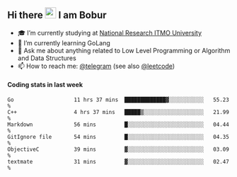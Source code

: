 ## Hi there <img src="https://media.giphy.com/media/hvRJCLFzcasrR4ia7z/giphy.gif" width="25px"> I am Bobur

- :mortar_board: I’m currently studying at [National Research ITMO University](https://itmo.ru/)
- :seedling: I’m currently learning GoLang
- :speech_balloon: Ask me about anything related to Low Level Programming or Algorithm and Data Structures
- :mailbox: How to reach me: [@telegram](https://t.me/bobur_zakirov) (see also [@leetcode](https://leetcode.com/insanis/))      

#### Coding stats in last week

<!--START_SECTION:waka-->

```text
Go                   11 hrs 37 mins  █████████████▓░░░░░░░░░░░   55.23 %
C++                  4 hrs 37 mins   █████▒░░░░░░░░░░░░░░░░░░░   21.99 %
Markdown             56 mins         █░░░░░░░░░░░░░░░░░░░░░░░░   04.44 %
GitIgnore file       54 mins         █░░░░░░░░░░░░░░░░░░░░░░░░   04.35 %
ObjectiveC           39 mins         ▓░░░░░░░░░░░░░░░░░░░░░░░░   03.09 %
textmate             31 mins         ▓░░░░░░░░░░░░░░░░░░░░░░░░   02.47 %
```

<!--END_SECTION:waka-->
